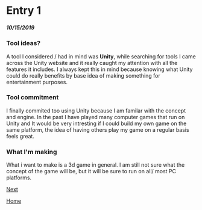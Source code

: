 # Entry 1
##### 10/15/2019

### Tool ideas?
A tool I considered / had in mind was **Unity**, while searching for tools I came across the Unity website and it really caught my attention with all the features it includes. I always kept this in mind because knowing what Unity could do really benefits by base idea of making something for entertainment purposes.
### Tool commitment
 I finally commited too using Unity because I am familar with the concept and engine. In the past I have played many computer games that run on Unity and It would be very intresting if I could build my own game on the same platform, the idea of having others play my game on a regular basis feels great.
### What I'm making
 What i want to make is a 3d game in general. I am still not sure what the concept of the game will be, but it will be sure to run on all/ most PC platforms.

[Next](entry02.md)

[Home](../README.md)